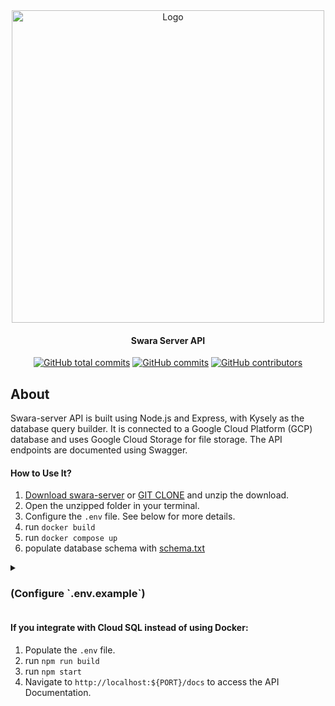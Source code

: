 <div align="center">

<img src="https://storage.googleapis.com/swara-app-storage/swara-assets/Group%206.svg" alt="Logo" width="500"/>

#### Swara Server API
[![GitHub total commits](https://img.shields.io/github/commit-activity/y/Swara-id/swara-server/main)](https://github.com/Swara-id/swara-server/commits/main)
[![GitHub commits](https://img.shields.io/github/last-commit/Swara-id/swara-server)](https://github.com/Swara-id/swara-server/commits/main)
[![GitHub contributors](https://img.shields.io/github/contributors/Swara-id/swara-server)](https://github.com/Swara-id/swara-server/graphs/contributors)

</div>

## **About**
Swara-server API is built using Node.js and Express, with Kysely as the database query builder. It is connected to a Google Cloud Platform (GCP) database and uses Google Cloud Storage for file storage. The API endpoints are documented using Swagger.

#### How to Use It?
1. [Download swara-server](google.com) or [GIT CLONE](https://github.com/Swara-id/swara-server.git) and unzip the download.
2. Open the unzipped folder in your terminal.
4. Configure the `.env` file. See below for more details.
5. run ```docker build```
6. run ```docker compose up```
7. populate database schema with [schema.txt](https://github.com/Swara-id/swara-server/blob/main/schema.txt)

<details close>
<summary><h3>(Configure `.env.example`)</h3></summary>
<br>

```plaintext
# Docker - PostgreSQL
POSTGRES_USER=your-postgres-user
POSTGRES_PASSWORD=your-postgres-password
POSTGRES_DB=your-postgres-db
DATABASE_URL=your-database-url

# API Key
API_KEY=your-api-key

# Port
PORT=3000



# Cloud SQL (if you use the use cloud sql database, you dont need to fill variable above)
CONNECTION_STRING=your-cloud-sql-connection-string

# Some of the Endpoints already integrated with cloud storage and firebase auth. so you must fill these variables below

# Firebase
FIREBASE_API_KEY=your-firebase-api-key
FIREBASE_AUTH_DOMAIN=your-firebase-auth-domain
FIREBASE_PROJECT_ID=your-firebase-project-id
FIREBASE_STORAGE_BUCKET=your-firebase-storage-bucket
FIREBASE_MESSAGING_SENDER_ID=your-firebase-messaging-sender-id
FIREBASE_APP_ID=your-firebase-app-id
MEASUREMENT_ID=your-measurement-id
PROJECT_ID=your-project-id

# Google Cloud Storage Bucket
BUCKET_NAME=your-bucket-name
```

</details>


#### If you integrate with Cloud SQL instead of using Docker:
1. Populate the `.env` file.
2. run ```npm run build```
3. run ```npm start```
4. Navigate to `http://localhost:${PORT}/docs` to access the API Documentation.
